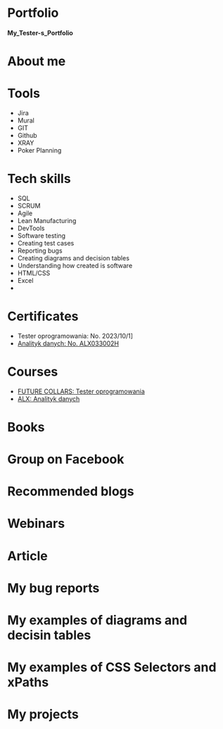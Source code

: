 # Portfolio
#### My_Tester-s_Portfolio
# About me
# Tools
 * Jira
 * Mural
 * GIT
 * Github
 * XRAY
 * Poker Planning
# Tech skills
 * SQL
 * SCRUM
 * Agile
 * Lean Manufacturing
 * DevTools
 * Software testing
 * Creating test cases
 * Reporting bugs
 * Creating diagrams and decision tables
 * Understanding how created is software
 * HTML/CSS
 * Excel
 * 
# Certificates
 * Tester oprogramowania: No. 2023/10/1]
 * [Analityk danych: No. ALX033002H](https://www.alx.pl/certyfikat/tomasz-kosakowski/c266e433b1414d0b97b8ccff1035e2a0/)
# Courses
 * [FUTURE COLLARS: Tester oprogramowania](https://futurecollars.com/kursy/tester-oprogramowania/) 
 * [ALX: Analityk danych](https://www.alx.pl/pl/kurs-analiza-danych/)
# Books
# Group on Facebook
# Recommended blogs
# Webinars
# Article
# My bug reports
# My examples of diagrams and decisin tables
# My examples of CSS Selectors and xPaths
# My projects
